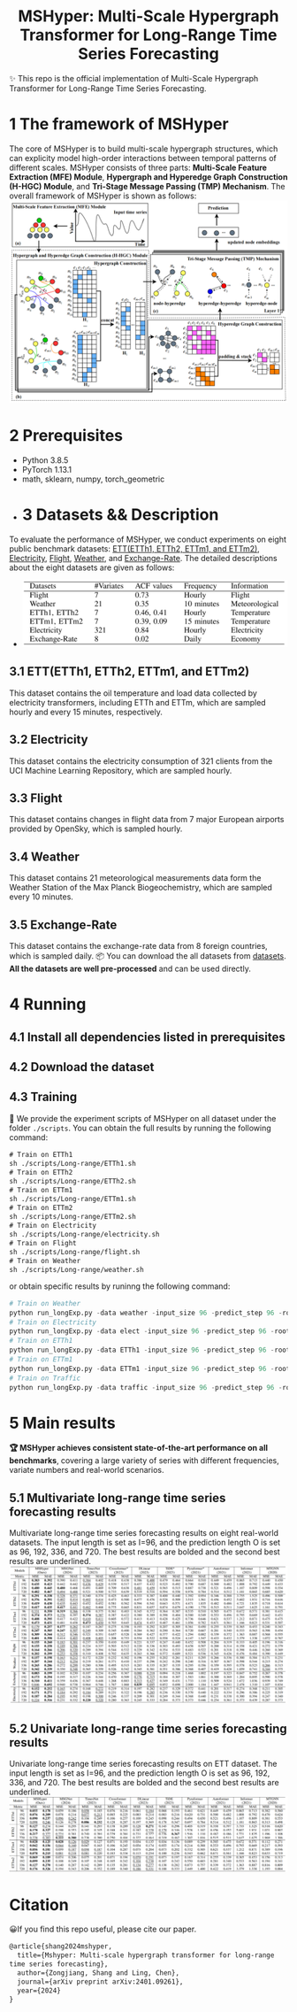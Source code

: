 # <div align="center"> MSHyper: Multi-Scale Hypergraph Transformer for Long-Range Time Series Forecasting
✨ This repo is the official implementation of Multi-Scale Hypergraph Transformer for Long-Range Time Series Forecasting.

# 1 The framework of MSHyper
The core of MSHyper is to build multi-scale hypergraph structures, which can explicity model high-order interactions between temporal patterns of different scales. MSHyper consists of three parts: **Multi-Scale Feature Extraction (MFE) Module**, **Hypergraph and Hyperedge Graph Construction (H-HGC) Module**, and **Tri-Stage Message Passing (TMP) Mechanism**. The overall framework of MSHyper is shown as follows:
![framework](https://github.com/shangzongjiang/MSHyper/blob/main/figures/Framework.png)
# 2 Prerequisites

* Python 3.8.5
* PyTorch 1.13.1
* math, sklearn, numpy, torch_geometric
* # 3 Datasets && Description

To evaluate the performance of MSHyper, we conduct experiments on eight public benchmark datasets: [ETT(ETTh1, ETTh2, ETTm1, and ETTm2)](https://github.com/MAZiqing/FEDformer), [Electricity](https://archive.ics.uci.edu/ml/datasets/ElectricityLoadDiagrams20112014), [Flight](https://drive.google.com/drive/folders/1JSZByfM0Ghat3g_D3a-puTZ2JsfebNWL), [Weather](https://www.bgc-jena.mpg.de/wetter/), and [Exchange-Rate]([http://pems.dot.ca.gov/](https://github.com/MAZiqing/FEDformer)). The detailed descriptions about the eight datasets are given as follows:
* ![dataset-statistics](https://github.com/shangzongjiang/MSHyper/blob/main/figures/dataset%20statistics.png)

## 3.1 ETT(ETTh1, ETTh2, ETTm1, and ETTm2)
This dataset contains the oil temperature and load data collected by electricity transformers, including ETTh and ETTm, which are sampled hourly and every 15 minutes, respectively.
## 3.2 Electricity
This dataset contains the electricity consumption of 321 clients from the UCI Machine Learning Repository, which are sampled hourly.
## 3.3 Flight
This dataset contains changes in flight data from 7 major European airports provided by OpenSky, which is sampled hourly.
## 3.4 Weather
This dataset contains 21 meteorological measurements data form the Weather Station of the Max Planck Biogeochemistry, which are sampled every 10 minutes.
## 3.5 Exchange-Rate
This dataset contains the exchange-rate data from 8 foreign countries, which is sampled daily.
📦 You can download the all datasets from [datasets](https://drive.google.com/u/0/uc?id=1NF7VEefXCmXuWNbnNe858WvQAkJ_7wuP&export=download). **All the datasets are well pre-processed** and can be used directly.
# 4 Running
## 4.1 Install all dependencies listed in prerequisites

## 4.2 Download the dataset

## 4.3 Training
🚀 We provide the experiment scripts of MSHyper on all dataset under the folder `./scripts`. You can obtain the full results by running the following command:
```
# Train on ETTh1
sh ./scripts/Long-range/ETTh1.sh
# Train on ETTh2
sh ./scripts/Long-range/ETTh2.sh
# Train on ETTm1
sh ./scripts/Long-range/ETTm1.sh
# Train on ETTm2
sh ./scripts/Long-range/ETTm2.sh
# Train on Electricity
sh ./scripts/Long-range/electricity.sh
# Train on Flight
sh ./scripts/Long-range/flight.sh
# Train on Weather
sh ./scripts/Long-range/weather.sh

```
or obtain specific results by runinng the following command:
```python
# Train on Weather
python run_longExp.py -data weather -input_size 96 -predict_step 96 -root_path ./data/ETT/ -data_path weather.csv -CSCM Conv_Construct
# Train on Electricity
python run_longExp.py -data elect -input_size 96 -predict_step 96 -root_path ./data/Electricity/ -data_path electricity.csv -CSCM Conv_Construct
# Train on ETTh1
python run_longExp.py -data ETTh1 -input_size 96 -predict_step 96 -root_path ./data/ETT/ -data_path ETTh1.csv -CSCM Conv_Construct
# Train on ETTm1
python run_longExp.py -data ETTm1 -input_size 96 -predict_step 96 -root_path ./data/ETT/ -data_path ETTm1.csv -CSCM Conv_Construct
# Train on Traffic
python run_longExp.py -data traffic -input_size 96 -predict_step 96 -root_path ./data/Traffic/ -data_path traffic.csv -CSCM Conv_Construct
```
# 5 Main results
**🏆 MSHyper achieves consistent state-of-the-art performance on all benchmarks**, covering a large variety of series with different frequencies, variate numbers and real-world scenarios.
## 5.1 Multivariate long-range time series forecasting results
Multivariate long-range time series forecasting results on eight real-world datasets. The input length is set as I=96, and the prediction length O is set as 96, 192, 336, and 720. The best results are bolded and the second best results are underlined.
![Multivariate](https://github.com/shangzongjiang/MSHyper/blob/main/figures/Multivariate%20Result.png) 
## 5.2 Univariate long-range time series forecasting results
Univariate long-range time series forecasting results on ETT dataset. The input length is set as I=96, and the prediction length O is set as 96, 192, 336, and 720. The best results are bolded and the second best results are underlined.
![Univariate](https://github.com/shangzongjiang/MSHyper/blob/main/figures/Univariate%20Results.png)
# Citation 
😀If you find this repo useful, please cite our paper.
```
@article{shang2024mshyper,
  title={Mshyper: Multi-scale hypergraph transformer for long-range time series forecasting},
  author={Zongjiang, Shang and Ling, Chen},
  journal={arXiv preprint arXiv:2401.09261},
  year={2024}
}
```

